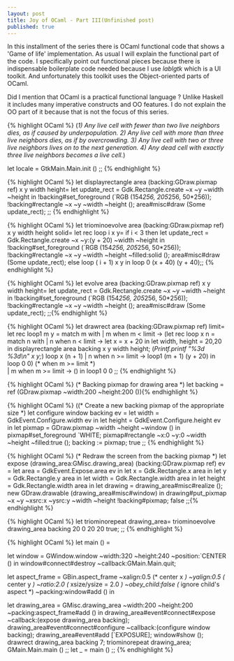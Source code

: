 ```yaml
---
layout: post
title: Joy of OCaml - Part III(Unfinished post)
published: true
---
```

In this installment of the series there is OCaml functional code that shows a 'Game of life' implementation. As usual I will explain the functional part of the code. I specifically point out
functional pieces because there is indispensable boilerplate code needed because I use _lablgtk_ which is a UI toolkit. And unfortunately this toolkit uses the Object-oriented parts of OCaml.

Did I mention that OCaml is a practical functional language ? Unlike Haskell it includes many imperative constructs and OO features. I do not explain the OO part of it because that is not the focus of this series.

{% highlight OCaml %}
(*1) Any live cell with fewer than two live neighbors dies, as if caused by underpopulation.
  2) Any live cell with more than three live neighbors dies, as if by overcrowding.
  3) Any live cell with two or three live neighbors lives on to the next generation.
  4) Any dead cell with exactly three live neighbors becomes a live cell.*)
  
  let locale = GtkMain.Main.init ()
;;
{% endhighlight %}

{% highlight OCaml %}
let displayrectangle area (backing:GDraw.pixmap ref) x y width height= 
          let update_rect = Gdk.Rectangle.create ~x ~y ~width ~height in
          !backing#set_foreground (`RGB (154*256, 205*256, 50*256));
          !backing#rectangle ~x ~y ~width ~height ();
          area#misc#draw (Some update_rect);
;;
{% endhighlight %}

{% highlight OCaml %}
let  triominoevolve area  (backing:GDraw.pixmap ref)  x y width height solid= 
   let rec loop i x y=
     if i < 3 then
         let update_rect = Gdk.Rectangle.create ~x ~y:(y + 20) ~width ~height in
          !backing#set_foreground (`RGB (154*256, 205*256, 50*256));
          !backing#rectangle ~x ~y ~width ~height ~filled:solid ();
          area#misc#draw (Some update_rect);
    else
        loop ( i + 1) x y
  in
  loop 0 (x + 40) (y + 40);;
{% endhighlight %}

{% highlight OCaml %}
let evolve area (backing:GDraw.pixmap ref) x y width height= 
          let update_rect = Gdk.Rectangle.create ~x ~y ~width ~height in
          !backing#set_foreground (`RGB (154*256, 205*256, 50*256));
          !backing#rectangle ~x ~y ~width ~height ();
          area#misc#draw (Some update_rect);
;;{% endhighlight %}

{% highlight OCaml %}
let drawrect area (backing:GDraw.pixmap ref) limit= 
let rec loop1 m y =
  match m with
    | m when m < limit ->
      (let rec loop x n =
        match n with
        | n when n < limit ->
          let x = x + 20 in
          let width, height = 20,20 in
          displayrectangle area backing x y width height;
          (*Printf.printf "%3d %3d\n" x y;*)
          loop x   (n + 1)
        | n when n >= limit -> loop1 (m + 1) (y + 20)
      in loop 0  0)
   (* when m >= limit *)  
    | m when m >= limit ->  ()
in loop1 0 0
;;
{% endhighlight %}

{% highlight OCaml %}
(* Backing pixmap for drawing area *)
let backing = ref (GDraw.pixmap ~width:200 ~height:200 ()){% endhighlight %}

{% highlight OCaml %}
((* Create a new backing pixmap of the appropriate size *)
let configure window backing ev =
  let width = GdkEvent.Configure.width ev in
  let height = GdkEvent.Configure.height ev in
  let pixmap = GDraw.pixmap ~width ~height ~window () in
  pixmap#set_foreground `WHITE;
  pixmap#rectangle ~x:0 ~y:0 ~width ~height ~filled:true ();
  backing := pixmap;
  true
;;
{% endhighlight %}

{% highlight OCaml %}
(* Redraw the screen from the backing pixmap *)
let expose (drawing_area:GMisc.drawing_area) (backing:GDraw.pixmap ref) ev =
  let area = GdkEvent.Expose.area ev in
  let x = Gdk.Rectangle.x area in
  let y = Gdk.Rectangle.y area in
  let width = Gdk.Rectangle.width area in
  let height = Gdk.Rectangle.width area in
  let drawing =
    drawing_area#misc#realize ();
    new GDraw.drawable (drawing_area#misc#window)
  in
  drawing#put_pixmap ~x ~y ~xsrc:x ~ysrc:y ~width ~height !backing#pixmap;
  false
;;{% endhighlight %}

{% highlight OCaml %}
let triominorepeat drawing_area= 
     triominoevolve drawing_area backing 20 0 20 20 true;
;;
{% endhighlight %}

{% highlight OCaml %}
let main () =
 

  let window = GWindow.window ~width:320 ~height:240 ~position:`CENTER () in
  window#connect#destroy ~callback:GMain.Main.quit;
  
  let aspect_frame = GBin.aspect_frame 
    ~xalign:0.5 (* center x *)
    ~yalign:0.5 (* center y *)
    ~ratio:2.0	(* xsize/ysize = 2.0 *)
    ~obey_child:false (* ignore child's aspect *)
    ~packing:window#add () in

  let drawing_area = GMisc.drawing_area ~width:200 ~height:200 ~packing:aspect_frame#add () in
    drawing_area#event#connect#expose ~callback:(expose drawing_area backing);
    drawing_area#event#connect#configure ~callback:(configure window backing);
    drawing_area#event#add [`EXPOSURE];
    window#show ();
    drawrect drawing_area backing 7;
    triominorepeat drawing_area;
  GMain.Main.main ()
;;
let _ = main ()
;;
{% endhighlight %}

